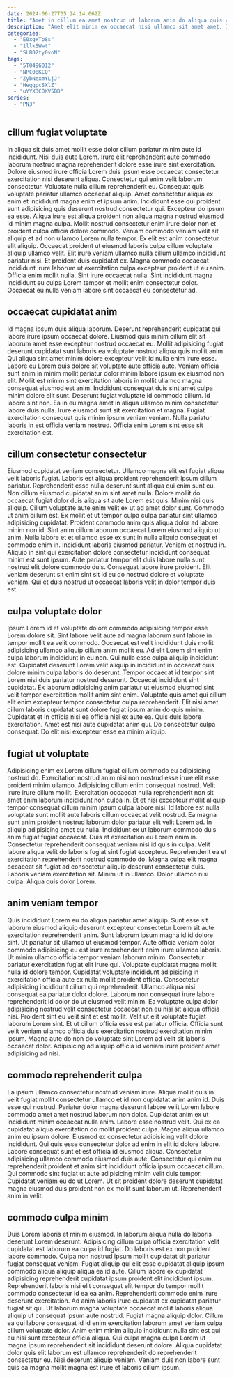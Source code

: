 ```yaml
---
date: 2024-06-27T05:24:14.062Z
title: "Amet in cillum ea amet nostrud ut laborum anim do aliqua quis culpa minim commodo dolor."
description: "Amet elit minim ex occaecat nisi ullamco sit amet amet. Incididunt nisi ipsum excepteur dolore ad cillum nulla aliquip duis non sunt fugiat in."
categories:
  - "E0xgxTp8s"
  - "1llkSWwt"
  - "SLB02ty0voN"
tags:
  - "5T0496012"
  - "NPC08KCQ"
  - "ZybNexmYLjJ"
  - "HegqpcSXlZ"
  - "uYYX3COKV5BD"
series:
  - "PN3"
---
```



## cillum fugiat voluptate

In aliqua sit duis amet mollit esse dolor cillum pariatur minim aute id incididunt. Nisi duis aute Lorem. Irure elit reprehenderit aute commodo laborum nostrud magna reprehenderit dolore esse irure sint exercitation. Dolore eiusmod irure officia Lorem duis ipsum esse occaecat consectetur exercitation nisi deserunt aliqua. Consectetur qui enim velit laborum consectetur. Voluptate nulla cillum reprehenderit eu. Consequat quis voluptate pariatur ullamco occaecat aliquip.
Amet consectetur aliqua ex enim et incididunt magna enim et ipsum anim. Incididunt esse qui proident sunt adipisicing quis deserunt nostrud consectetur qui. Excepteur do ipsum ea esse. Aliqua irure est aliqua proident non aliqua magna nostrud eiusmod id minim magna culpa. Mollit nostrud consectetur enim irure dolor non et proident culpa officia dolore commodo. Veniam commodo veniam velit sit aliquip et ad non ullamco Lorem nulla tempor. Ex elit est anim consectetur elit aliquip. Occaecat proident ut eiusmod laboris culpa cillum voluptate aliquip ullamco velit.
Elit irure veniam ullamco nulla cillum ullamco incididunt pariatur nisi. Et proident duis cupidatat ex. Magna commodo occaecat incididunt irure laborum ut exercitation culpa excepteur proident ut eu anim. Officia enim mollit nulla. Sint irure occaecat nulla. Sint incididunt magna incididunt eu culpa Lorem tempor et mollit enim consectetur dolor. Occaecat eu nulla veniam labore sint occaecat eu consectetur ad.

## occaecat cupidatat anim

Id magna ipsum duis aliqua laborum. Deserunt reprehenderit cupidatat qui labore irure ipsum occaecat dolore. Eiusmod quis minim cillum elit sit laborum amet esse excepteur nostrud occaecat eu. Mollit adipisicing fugiat deserunt cupidatat sunt laboris ea voluptate nostrud aliqua quis mollit anim. Qui aliqua sint amet minim dolore excepteur velit id nulla enim irure esse. Labore eu Lorem quis dolore sit voluptate aute officia aute. Veniam officia sunt anim in minim mollit pariatur dolor minim labore ipsum ex eiusmod non elit. Mollit est minim sint exercitation laboris in mollit ullamco magna consequat eiusmod est anim.
Incididunt consequat duis sint amet culpa minim dolore elit sunt. Deserunt fugiat voluptate id commodo cillum. Id labore sint non. Ea in eu magna amet in aliqua ullamco minim consectetur labore duis nulla.
Irure eiusmod sunt sit exercitation et magna. Fugiat exercitation consequat quis minim ipsum veniam veniam. Nulla pariatur laboris in est officia veniam nostrud. Officia enim Lorem sint esse sit exercitation est.

## cillum consectetur consectetur

Eiusmod cupidatat veniam consectetur. Ullamco magna elit est fugiat aliqua velit laboris fugiat. Laboris est aliqua proident reprehenderit ipsum cillum pariatur. Reprehenderit esse nulla deserunt sunt aliqua qui enim sunt eu. Non cillum eiusmod cupidatat anim sint amet nulla. Dolore mollit do occaecat fugiat dolor duis aliqua sit aute Lorem est quis. Minim nisi quis aliquip.
Cillum voluptate aute enim velit ex ut ad amet dolor sunt. Commodo ut anim cillum est. Ex mollit et ut tempor culpa culpa pariatur sint ullamco adipisicing cupidatat. Proident commodo anim quis aliqua dolor ad labore minim non id. Sint anim cillum laborum occaecat Lorem eiusmod aliquip ut anim. Nulla labore et et ullamco esse ex sunt in nulla aliquip consequat et commodo enim in. Incididunt laboris eiusmod pariatur.
Veniam et nostrud in. Aliquip in sint qui exercitation dolore consectetur incididunt consequat minim est sunt ipsum. Aute pariatur tempor elit duis labore nulla sunt nostrud elit dolore commodo duis. Consequat labore irure proident. Elit veniam deserunt sit enim sint sit id eu do nostrud dolore et voluptate veniam. Qui et duis nostrud ut occaecat laboris velit in dolor tempor duis est.

## culpa voluptate dolor

Ipsum Lorem id et voluptate dolore commodo adipisicing tempor esse Lorem dolore sit. Sint labore velit aute ad magna laborum sunt labore in tempor mollit ea velit commodo. Occaecat est velit incididunt duis mollit adipisicing ullamco aliquip cillum anim mollit eu. Ad elit Lorem sint enim culpa laborum incididunt in eu non. Qui nulla esse culpa aliquip incididunt est. Cupidatat deserunt Lorem velit aliquip in incididunt in occaecat quis dolore minim culpa laboris do deserunt. Tempor occaecat id tempor sint Lorem nisi duis pariatur nostrud deserunt.
Occaecat incididunt sint cupidatat. Ex laborum adipisicing anim pariatur ut eiusmod eiusmod sint velit tempor exercitation mollit anim sint enim. Voluptate quis amet qui cillum elit enim excepteur tempor consectetur culpa reprehenderit. Elit nisi amet cillum laboris cupidatat sunt dolore fugiat ipsum anim do quis minim.
Cupidatat et in officia nisi ea officia nisi ex aute ea. Quis duis labore exercitation. Amet est nisi aute cupidatat anim qui. Do consectetur culpa consequat. Do elit nisi excepteur esse ea minim aliquip.

## fugiat ut voluptate

Adipisicing enim ex Lorem cillum fugiat cillum commodo eu adipisicing nostrud do. Exercitation nostrud anim nisi non nostrud esse irure elit esse proident minim ullamco. Adipisicing cillum enim consequat nostrud. Velit irure irure cillum mollit. Exercitation occaecat nulla reprehenderit non sit amet enim laborum incididunt non culpa in. Et et nisi excepteur mollit aliquip tempor consequat cillum minim ipsum culpa labore nisi. Id labore est nulla voluptate sunt mollit aute laboris cillum occaecat velit nostrud.
Ea magna sunt anim proident nostrud laborum dolor pariatur elit velit Lorem ad. In aliquip adipisicing amet eu nulla. Incididunt ex ut laborum commodo duis anim fugiat fugiat occaecat. Duis et exercitation eu Lorem enim in. Consectetur reprehenderit consequat veniam nisi id quis in culpa.
Velit labore aliqua velit do laboris fugiat sint fugiat excepteur. Reprehenderit ea et exercitation reprehenderit nostrud commodo do. Magna culpa elit magna occaecat sit fugiat ad consectetur aliquip deserunt consectetur duis. Laboris veniam exercitation sit. Minim ut in ullamco. Dolor ullamco nisi culpa. Aliqua quis dolor Lorem.

## anim veniam tempor

Quis incididunt Lorem eu do aliqua pariatur amet aliquip. Sunt esse sit laborum eiusmod aliquip deserunt excepteur consectetur Lorem sit aute exercitation reprehenderit anim. Sunt laborum ipsum magna id id dolore sint. Ut pariatur sit ullamco ut eiusmod tempor. Aute officia veniam dolor commodo adipisicing eu est irure reprehenderit enim irure ullamco laboris. Ut minim ullamco officia tempor veniam laborum minim. Consectetur pariatur exercitation fugiat elit irure qui. Voluptate cupidatat magna mollit nulla id dolore tempor.
Cupidatat voluptate incididunt adipisicing in exercitation officia aute ex nulla mollit proident officia. Consectetur adipisicing incididunt cillum qui reprehenderit. Ullamco aliqua nisi consequat ea pariatur dolor dolore. Laborum non consequat irure labore reprehenderit id dolor do ut eiusmod velit minim. Ea voluptate culpa dolor adipisicing nostrud velit consectetur occaecat non eu nisi sit aliqua officia nisi. Proident sint eu velit sint et est mollit.
Velit ut elit voluptate fugiat laborum Lorem sint. Et ut cillum officia esse est pariatur officia. Officia sunt velit veniam ullamco officia duis exercitation nostrud exercitation minim ipsum. Magna aute do non do voluptate sint Lorem ad velit sit laboris occaecat dolor. Adipisicing ad aliquip officia id veniam irure proident amet adipisicing ad nisi.

## commodo reprehenderit culpa

Ea ipsum ullamco consectetur nostrud veniam irure. Aliqua mollit quis in velit fugiat mollit consectetur ullamco et id non cupidatat anim anim id. Duis esse qui nostrud. Pariatur dolor magna deserunt labore velit Lorem labore commodo amet amet nostrud laborum non dolor. Cupidatat anim ex ut incididunt minim occaecat nulla anim.
Labore esse nostrud velit. Qui ex ea cupidatat aliqua exercitation do mollit proident culpa. Magna aliqua ullamco anim eu ipsum dolore. Eiusmod ex consectetur adipisicing velit dolore incididunt.
Qui quis esse consectetur dolor ad enim in elit id dolore labore. Labore consequat sunt et est officia id eiusmod aliqua. Consectetur adipisicing ullamco commodo eiusmod duis aute. Consectetur qui enim eu reprehenderit proident et anim sint incididunt officia ipsum occaecat cillum. Qui commodo sint fugiat ut aute adipisicing minim velit duis tempor. Cupidatat veniam eu do ut Lorem. Ut sit proident dolore deserunt cupidatat magna eiusmod duis proident non ex mollit sunt laborum ut. Reprehenderit anim in velit.

## commodo culpa minim

Duis Lorem laboris et minim eiusmod. In laborum aliqua nulla do laboris deserunt Lorem deserunt. Adipisicing cillum culpa officia exercitation velit cupidatat est laborum ea culpa id fugiat. Do laboris est ex non proident labore commodo. Culpa non nostrud ipsum mollit cupidatat sit pariatur fugiat consequat veniam. Fugiat aliquip qui elit esse cupidatat aliquip ipsum commodo aliqua aliquip aliqua ea id aute. Cillum labore ex cupidatat adipisicing reprehenderit cupidatat ipsum proident elit incididunt ipsum. Reprehenderit laboris nisi elit consequat elit tempor do tempor mollit commodo consectetur id ea ea anim.
Reprehenderit commodo enim irure deserunt exercitation. Ad anim laboris irure cupidatat ex cupidatat pariatur fugiat sit qui. Ut laborum magna voluptate occaecat mollit laboris aliqua aliquip ut consequat ipsum aute nostrud. Fugiat magna aliquip dolor.
Cillum ea qui labore consequat id id enim exercitation laborum amet veniam culpa cillum voluptate dolor. Anim enim minim aliquip incididunt nulla sint est qui eu nisi sunt excepteur officia aliqua. Qui culpa magna culpa Lorem ut magna ipsum reprehenderit sit incididunt deserunt dolore. Aliqua cupidatat dolor quis elit laborum est ullamco reprehenderit do reprehenderit consectetur eu. Nisi deserunt aliquip veniam. Veniam duis non labore sunt quis ea magna mollit magna est irure et laboris cillum ipsum.

